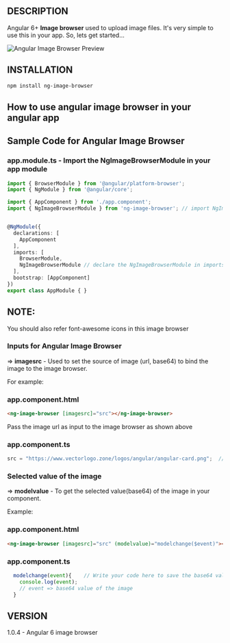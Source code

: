 ## DESCRIPTION
Angular 6+ **Image browser** used to upload image files. It's very simple to use this in your app.
So, lets get started...

![Angular Image Browser Preview](https://srkkrish22.files.wordpress.com/2018/11/ng-image-browser.gif)

## INSTALLATION
```sh
npm install ng-image-browser
```

## How to use angular image browser in your angular app

## Sample Code for Angular Image Browser

### app.module.ts - Import the NgImageBrowserModule in your app module

```typescript
import { BrowserModule } from '@angular/platform-browser';
import { NgModule } from '@angular/core';

import { AppComponent } from './app.component';
import { NgImageBrowserModule } from 'ng-image-browser'; // import NgImageBrowserModule module


@NgModule({
  declarations: [
    AppComponent
  ],
  imports: [
    BrowserModule,
    NgImageBrowserModule // declare the NgImageBrowserModule in imports
  ],
  bootstrap: [AppComponent]
})
export class AppModule { }

```

## NOTE: 
You should also refer font-awesome icons in this image browser

### Inputs for Angular Image Browser

=> **imagesrc**  - Used to set the source of image (url, base64) to bind the image to the image browser.

For example: 

### app.component.html

```html
<ng-image-browser [imagesrc]="src"></ng-image-browser>

```
Pass the image url as input to the image browser as shown above

### app.component.ts

```typescript
src = "https://www.vectorlogo.zone/logos/angular/angular-card.png";  // Url to bind the image

```

### Selected value of the image

=> **modelvalue** -  To get the selected value(base64) of the image in your component.

Example:

### app.component.html

```html
<ng-image-browser [imagesrc]="src" (modelvalue)="modelchange($event)"></ng-image-browser>

```

### app.component.ts

```typescript
  modelchange(event){    // Write your code here to save the base64 value
    console.log(event);
    // event => base64 value of the image
  }

```


## VERSION

1.0.4 - Angular 6 image browser